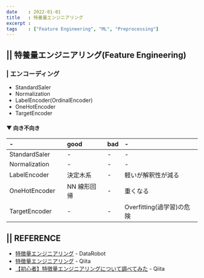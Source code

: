```yaml
---
date    : 2022-01-01
title   : 特養量エンジニアリング
excerpt : 
tags    : ["Feature Engineering", "ML", "Preprocessing"]
---
```

## || 特養量エンジニアリング(Feature Engineering)


### | エンコーディング

- StandardSaler
- Normalization
- LabelEncoder(OrdinalEncoder)
- OneHotEncoder
- TargetEncoder

#### ▼ 向き不向き
|-|good|bad|-|
|:-|:-|:-|:-|
|StandardSaler|-|-|-|
|Normalization|-|-|-|
|LabelEncoder　　|決定木系　|-|軽いが解釈性が減る|
|OneHotEncoder|NN 線形回帰|-|重くなる|
|TargetEncoder|-|-|Overfitting(過学習)の危険|


## || REFERENCE
- [特徴量エンジニアリング](https://www.datarobot.com/jp/wiki/feature-engineering/#:~:text=%E7%89%B9%E5%BE%B4%E9%87%8F%E3%82%A8%E3%83%B3%E3%82%B8%E3%83%8B%E3%82%A2%E3%83%AA%E3%83%B3%E3%82%B0%E3%81%A8%E3%81%AF%E3%80%81%E6%A9%9F%E6%A2%B0%E5%AD%A6%E7%BF%92%E2%80%8B%E2%80%8B%E3%83%A2%E3%83%87%E3%83%AB,%E3%81%AB%E8%BF%BD%E5%8A%A0%E3%81%99%E3%82%8B%E3%81%93%E3%81%A8%E3%81%A7%E3%81%99%E3%80%82) - DataRobot
- [特徴量エンジニアリング](https://qiita.com/tk-tatsuro/items/f27c012e0cb95a5f51d2) - Qiita
- [【初心者】特徴量エンジニアリングについて調べてみた](https://qiita.com/zumax/items/3b6e771ef1fcaf3edd91) - Qiita
